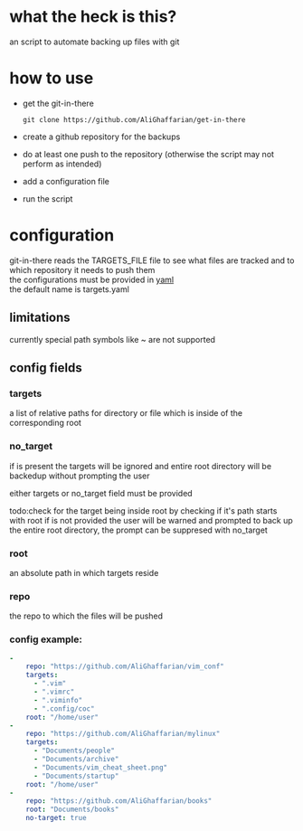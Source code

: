 # what the heck is this?
an script to automate backing up files with git
# how to use
- get the git-in-there
	```
	git clone https://github.com/AliGhaffarian/get-in-there
	```

- create a github repository for the backups
- do at least one push to the repository (otherwise the script may not perform as intended)
- add a configuration file
- run the script 

# configuration
git-in-there reads the TARGETS_FILE file to see what files are tracked and to which repository it needs to push them  
the configurations must be provided in [yaml](https://docs.ansible.com/ansible/latest/reference_appendices/YAMLSyntax.html)  
the default name is targets.yaml 

## limitations
currently special path symbols like ~ are not supported  

## config fields


### targets
a list of relative paths for directory or file which is inside of the corresponding root
### no_target 
if is present the targets will be ignored and entire root directory will be backedup without prompting the user

either targets or no_target field must be provided

todo:check for the target being inside root by checking if it's path starts with root
if is not provided the user will be warned and prompted to back up the entire root directory, the prompt can be suppresed with no_target
### root
an absolute path in which targets reside

### repo
the repo to which the files will be pushed

### config example:
```yaml
-
    repo: "https://github.com/AliGhaffarian/vim_conf"
    targets:
      - ".vim"
      - ".vimrc"
      - ".viminfo"
      - ".config/coc"
    root: "/home/user"
- 
    repo: "https://github.com/AliGhaffarian/mylinux"
    targets:
      - "Documents/people"
      - "Documents/archive"
      - "Documents/vim_cheat_sheet.png"
      - "Documents/startup"
    root: "/home/user"
-
    repo: "https://github.com/AliGhaffarian/books"
    root: "Documents/books"
    no-target: true
```


